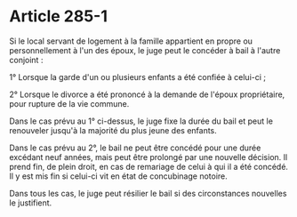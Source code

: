 # Article 285-1

Si le local servant de logement à la famille appartient en propre ou personnellement à l'un des époux, le juge peut le concéder à bail à l'autre conjoint :

1° Lorsque la garde d'un ou plusieurs enfants a été confiée à celui-ci ;

2° Lorsque le divorce a été prononcé à la demande de l'époux propriétaire, pour rupture de la vie commune.

Dans le cas prévu au 1° ci-dessus, le juge fixe la durée du bail et peut le renouveler jusqu'à la majorité du plus jeune des enfants.

Dans le cas prévu au 2°, le bail ne peut être concédé pour une durée excédant neuf années, mais peut être prolongé par une nouvelle décision. Il prend fin, de plein droit, en cas de remariage de celui à qui il a été concédé. Il y est mis fin si celui-ci vit en état de concubinage notoire.

Dans tous les cas, le juge peut résilier le bail si des circonstances nouvelles le justifient.
